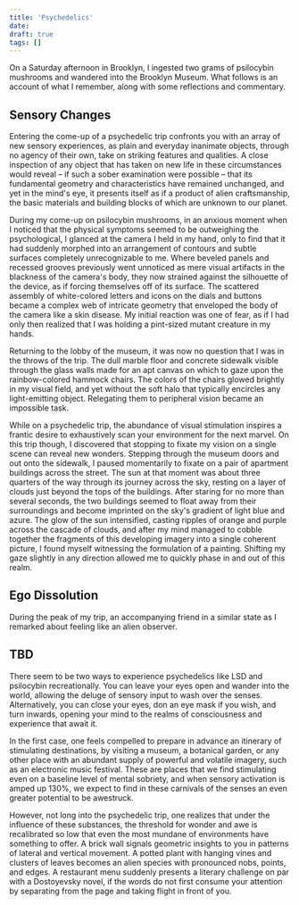 ```yaml
---
title: 'Psychedelics'
date: 
draft: true
tags: []
---
```


On a Saturday afternoon in Brooklyn, I ingested two grams of psilocybin mushrooms and wandered into the Brooklyn Museum. What follows is an account of what I remember, along with some reflections and commentary.

Sensory Changes
---------------

Entering the come-up of a psychedelic trip confronts you with an array of new sensory experiences, as plain and everyday inanimate objects, through no agency of their own, take on striking features and qualities. A close inspection of any object that has taken on new life in these circumstances would reveal – if such a sober examination were possible – that its fundamental geometry and characteristics have remained unchanged, and yet in the mind's eye, it presents itself as if a product of alien craftsmanship, the basic materials and building blocks of which are unknown to our planet.

During my come-up on psilocybin mushrooms, in an anxious moment when I noticed that the physical symptoms seemed to be outweighing the psychological, I glanced at the camera I held in my hand, only to find that it had suddenly morphed into an arrangement of contours and subtle surfaces completely unrecognizable to me. Where beveled panels and recessed grooves previously went unnoticed as mere visual artifacts in the blackness of the camera's body, they now strained against the silhouette of the device, as if forcing themselves off of its surface. The scattered assembly of white-colored letters and icons on the dials and buttons became a complex web of intricate geometry that enveloped the body of the camera like a skin disease. My initial reaction was one of fear, as if I had only then realized that I was holding a pint-sized mutant creature in my hands.

Returning to the lobby of the museum, it was now no question that I was in the throws of the trip. The dull marble floor and concrete sidewalk visible through the glass walls made for an apt canvas on which to gaze upon the rainbow-colored hammock chairs. The colors of the chairs glowed brightly in my visual field, and yet without the soft halo that typically encircles any light-emitting object. Relegating them to peripheral vision became an impossible task.

While on a psychedelic trip, the abundance of visual stimulation inspires a frantic desire to exhaustively scan your environment for the next marvel. On this trip though, I discovered that stopping to fixate my vision on a single scene can reveal new wonders. Stepping through the museum doors and out onto the sidewalk, I paused momentarily to fixate on a pair of apartment buildings across the street. The sun at that moment was about three quarters of the way through its journey across the sky, resting on a layer of clouds just beyond the tops of the buildings. After staring for no more than several seconds, the two buildings seemed to float away from their surroundings and become imprinted on the sky's gradient of light blue and azure. The glow of the sun intensified, casting ripples of orange and purple across the cascade of clouds, and after my mind managed to cobble together the fragments of this developing imagery into a single coherent picture, I found myself witnessing the formulation of a painting. Shifting my gaze slightly in any direction allowed me to quickly phase in and out of this realm.

Ego Dissolution
---------------

During the peak of my trip, an accompanying friend in a similar state as I remarked about feeling like an alien observer.

TBD
---

There seem to be two ways to experience psychedelics like LSD and psilocybin recreationally. You can leave your eyes open and wander into the world, allowing the deluge of sensory input to wash over the senses. Alternatively, you can close your eyes, don an eye mask if you wish, and turn inwards, opening your mind to the realms of consciousness and experience that await it.

In the first case, one feels compelled to prepare in advance an itinerary of stimulating destinations, by visiting a museum, a botanical garden, or any other place with an abundant supply of powerful and volatile imagery, such as an electronic music festival. These are places that we find stimulating even on a baseline level of mental sobriety, and when sensory activation is amped up 130%, we expect to find in these carnivals of the senses an even greater potential to be awestruck.

However, not long into the psychedelic trip, one realizes that under the influence of these substances, the threshold for wonder and awe is recalibrated so low that even the most mundane of environments have something to offer. A brick wall signals geometric insights to you in patterns of lateral and vertical movement. A potted plant with hanging vines and clusters of leaves becomes an alien species with pronounced nobs, points, and edges. A restaurant menu suddenly presents a literary challenge on par with a Dostoyevsky novel, if the words do not first consume your attention by separating from the page and taking flight in front of you.
